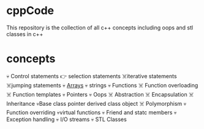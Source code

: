 # cppCode
This repository is the collection of all c++ concepts including oops and stl classes in c++

# concepts
:skull: Control statements
   :point_right:
selection statements
   :skull_and_crossbones:iterative statements
   :skull_and_crossbones:jumping statements
:skull: [Arrays](https://github.com/shivank96/cppCode/tree/main/Arrays)
:skull: strings
:skull: Functions
   :skull_and_crossbones: Function overloading
   :skull_and_crossbones: Function templates
:skull: Pointers
:skull: Oops
   :skull_and_crossbones: Abstraction
   :skull_and_crossbones: Encapsulation
   :skull_and_crossbones: Inheritance
      :skull:Base class pointer derived class object
   :skull_and_crossbones: Polymorphism
      :skull:Function overriding
      :skull:virtual functions
:skull: Friend and statc members
:skull: Exception handling
:skull: I/O streams
:skull: STL Classes
